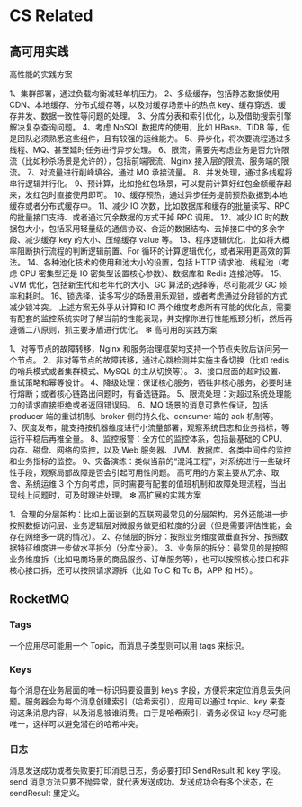# CS Related

## 高可用实践

高性能的实践方案

1、集群部署，通过负载均衡减轻单机压力。
2、多级缓存，包括静态数据使用 CDN、本地缓存、分布式缓存等，以及对缓存场景中的热点 key、缓存穿透、缓存并发、数据一致性等问题的处理。
3、分库分表和索引优化，以及借助搜索引擎解决复杂查询问题。
4、考虑 NoSQL 数据库的使用，比如 HBase、TiDB 等，但是团队必须熟悉这些组件，且有较强的运维能力。
5、异步化，将次要流程通过多线程、MQ、甚至延时任务进行异步处理。
6、限流，需要先考虑业务是否允许限流（比如秒杀场景是允许的），包括前端限流、Nginx 接入层的限流、服务端的限流。
7、对流量进行削峰填谷，通过 MQ 承接流量。
8、并发处理，通过多线程将串行逻辑并行化。
9、预计算，比如抢红包场景，可以提前计算好红包金额缓存起来，发红包时直接使用即可。
10、缓存预热，通过异步任务提前预热数据到本地缓存或者分布式缓存中。
11、减少 IO 次数，比如数据库和缓存的批量读写、RPC 的批量接口支持、或者通过冗余数据的方式干掉 RPC 调用。
12、减少 IO 时的数据包大小，包括采用轻量级的通信协议、合适的数据结构、去掉接口中的多余字段、减少缓存 key 的大小、压缩缓存 value 等。
13、程序逻辑优化，比如将大概率阻断执行流程的判断逻辑前置、For 循环的计算逻辑优化，或者采用更高效的算法。
14、各种池化技术的使用和池大小的设置，包括 HTTP 请求池、线程池（考虑 CPU 密集型还是 IO 密集型设置核心参数）、数据库和 Redis 连接池等。
15、JVM 优化，包括新生代和老年代的大小、GC 算法的选择等，尽可能减少 GC 频率和耗时。
16、锁选择，读多写少的场景用乐观锁，或者考虑通过分段锁的方式减少锁冲突。
上述方案无外乎从计算和 IO 两个维度考虑所有可能的优化点，需要有配套的监控系统实时了解当前的性能表现，并支撑你进行性能瓶颈分析，然后再遵循二八原则，抓主要矛盾进行优化。
❇ 高可用的实践方案

1、对等节点的故障转移，Nginx 和服务治理框架均支持一个节点失败后访问另一个节点。
2、非对等节点的故障转移，通过心跳检测并实施主备切换（比如 redis 的哨兵模式或者集群模式、MySQL 的主从切换等）。
3、接口层面的超时设置、重试策略和幂等设计。
4、降级处理：保证核心服务，牺牲非核心服务，必要时进行熔断；或者核心链路出问题时，有备选链路。
5、限流处理：对超过系统处理能力的请求直接拒绝或者返回错误码。
6、MQ 场景的消息可靠性保证，包括 producer 端的重试机制、broker 侧的持久化、consumer 端的 ack 机制等。
7、灰度发布，能支持按机器维度进行小流量部署，观察系统日志和业务指标，等运行平稳后再推全量。
8、监控报警：全方位的监控体系，包括最基础的 CPU、内存、磁盘、网络的监控，以及 Web 服务器、JVM、数据库、各类中间件的监控和业务指标的监控。
9、灾备演练：类似当前的“混沌工程”，对系统进行一些破坏性手段，观察局部故障是否会引起可用性问题。
高可用的方案主要从冗余、取舍、系统运维 3 个方向考虑，同时需要有配套的值班机制和故障处理流程，当出现线上问题时，可及时跟进处理。
❇ 高扩展的实践方案

1、合理的分层架构：比如上面谈到的互联网最常见的分层架构，另外还能进一步按照数据访问层、业务逻辑层对微服务做更细粒度的分层（但是需要评估性能，会存在网络多一跳的情况）。
2、存储层的拆分：按照业务维度做垂直拆分、按照数据特征维度进一步做水平拆分（分库分表）。
3、业务层的拆分：最常见的是按照业务维度拆（比如电商场景的商品服务、订单服务等），也可以按照核心接口和非核心接口拆，还可以按照请求源拆（比如 To C 和 To B，APP 和 H5）。

## RocketMQ

### Tags

一个应用尽可能用一个 Topic，而消息子类型则可以用 tags 来标识。

### Keys

每个消息在业务层面的唯一标识码要设置到 keys 字段，方便将来定位消息丢失问题。服务器会为每个消息创建索引（哈希索引），应用可以通过 topic、key 来查询这条消息内容，以及消息被谁消费。由于是哈希索引，请务必保证 key 尽可能唯一，这样可以避免潜在的哈希冲突。

### 日志

​消息发送成功或者失败要打印消息日志，务必要打印 SendResult 和 key 字段。send 消息方法只要不抛异常，就代表发送成功。发送成功会有多个状态，在 sendResult 里定义。
